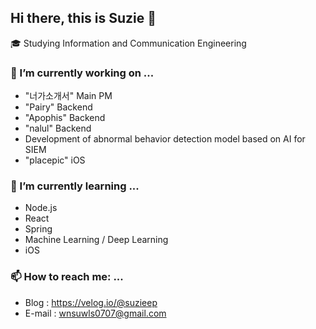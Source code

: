 ## Hi there, this is Suzie 👋

🎓 Studying Information and Communication Engineering

### 🔭 I’m currently working on ...

- "너가소개서" Main PM
- "Pairy" Backend
- "Apophis" Backend
- "nalul" Backend
- Development of abnormal behavior detection model based on AI for SIEM
- "placepic" iOS

### 🌱 I’m currently learning ...

- Node.js
- React
- Spring
- Machine Learning / Deep Learning
- iOS

### 📫 How to reach me: ...

- Blog : https://velog.io/@suzieep
- E-mail : wnsuwls0707@gmail.com
  <br/>
  <br/>
